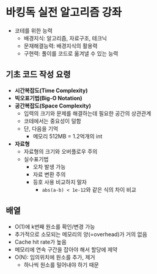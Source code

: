 # 바킹독 실전 알고리즘 강좌

- 코테를 위한 능력
  - 배경지식: 알고리즘, 자료구조, 테크닉
  - 문재해결능력: 배경지식의 활용력
  - 구현력: 풀이를 코드로 옮겨낼 수 있는 능력



## 기초 코드 작성 요령

- **시간복잡도(Time Complexity)**
- **빅오표기법(Big-O Notation)**
- **공간복잡도(Space Complexity)**
  - 입력의 크기와 문제를 해결하는데 필요한 공간의 상관관계
  - 코테에서는 중요성이 덜함
  - 단, 다음을 기억
    - 메모리 512MB = 1.2억개의 int
- **자료형**
  - 자료형의 크기와 오버플로우 주의
  - 실수표기법
    - 오차 발생 가능
    - 자료 변환 주의
    - 등호 사용 비교하지 말자
      - `abs(a-b) < 1e-12`와 같은 식의 차이 비교



## 배열

- O(1)에 k번째 원소를 확인/변경 가능
- 추가적으로 소모되는 메모리의 양(=overhead)가 거의 없음
- Cache hit rate가 높음
- 메모리에 연속 구간을 잡아야 해서 할당에 제약
- O(N): 임의위치에 원소를 추가, 제거
  - 하나씩 원소를 밀어내야 하기 때문
